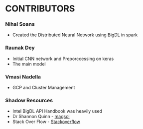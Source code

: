# CONTRIBUTORS 

### Nihal Soans
- Created the Distributed Neural Network using BigDL in spark


### Raunak Dey
- Initial CNN network and Preporccessing on keras
- The main model

### Vmasi Nadella
- GCP and Cluster Management

### Shadow Resources
- Intel BigDL API Handbook was heavily used
- Dr Shannon Quinn - [magsol](https://github.com/magsol)
- Stack Over Flow - [Stackoverflow](https://stackoverflow.com/)
